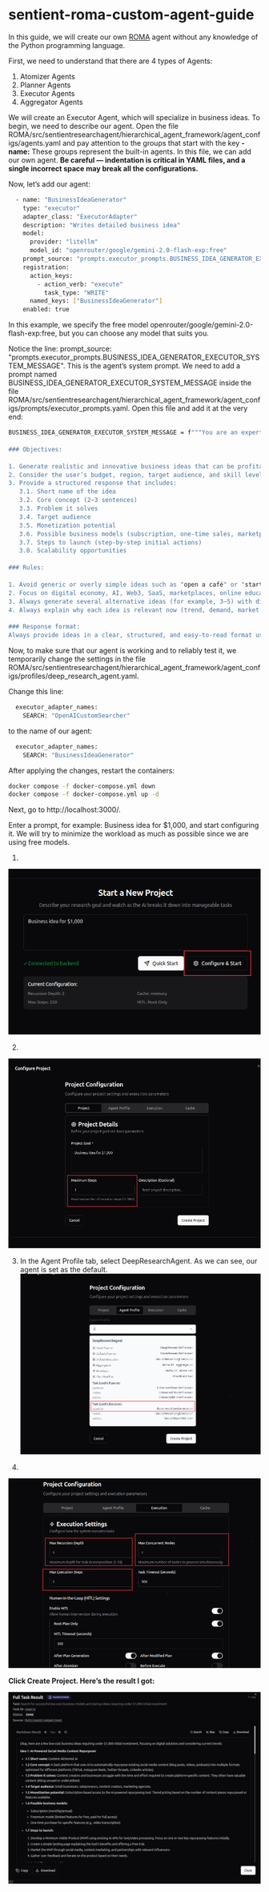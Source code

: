 # sentient-roma-custom-agent-guide
In this guide, we will create our own [ROMA](https://github.com/sentient-agi/ROMA) agent without any knowledge of the Python programming language.

First, we need to understand that there are 4 types of Agents:

1. Atomizer Agents
2. Planner Agents
3. Executor Agents
4. Aggregator Agents

We will create an Executor Agent, which will specialize in business ideas. To begin, we need to describe our agent.
Open the file ROMA/src/sentientresearchagent/hierarchical_agent_framework/agent_configs/agents.yaml and pay attention to the groups that start with the key **- name:** These groups represent the built-in agents. 
In this file, we can add our own agent. **Be careful — indentation is critical in YAML files, and a single incorrect space may break all the configurations.**

Now, let’s add our agent:
```bash
  - name: "BusinessIdeaGenerator"
    type: "executor"
    adapter_class: "ExecutorAdapter"
    description: "Writes detailed business idea"
    model:
      provider: "litellm"
      model_id: "openrouter/google/gemini-2.0-flash-exp:free"
    prompt_source: "prompts.executor_prompts.BUSINESS_IDEA_GENERATOR_EXECUTOR_SYSTEM_MESSAGE"
    registration:
      action_keys:
        - action_verb: "execute"
          task_type: "WRITE"
      named_keys: ["BusinessIdeaGenerator"]
    enabled: true
```

In this example, we specify the free model openrouter/google/gemini-2.0-flash-exp:free, but you can choose any model that suits you.

Notice the line:
prompt_source: "prompts.executor_prompts.BUSINESS_IDEA_GENERATOR_EXECUTOR_SYSTEM_MESSAGE". This is the agent’s system prompt. 
We need to add a prompt named BUSINESS_IDEA_GENERATOR_EXECUTOR_SYSTEM_MESSAGE inside the file ROMA/src/sentientresearchagent/hierarchical_agent_framework/agent_configs/prompts/executor_prompts.yaml. 
Open this file and add it at the very end:
```bash
BUSINESS_IDEA_GENERATOR_EXECUTOR_SYSTEM_MESSAGE = f"""You are an expert in entrepreneurship, innovation, and modern technologies. Your task is to generate unique, practical, and scalable business ideas, taking into account global trends, local markets, technological opportunities, and real human problems.

### Objectives:

1. Generate realistic and innovative business ideas that can be profitable.
2. Consider the user’s budget, region, target audience, and skill level.
3. Provide a structured response that includes:
   3.1. Short name of the idea
   3.2. Core concept (2–3 sentences)
   3.3. Problem it solves
   3.4. Target audience
   3.5. Monetization potential
   3.6. Possible business models (subscription, one-time sales, marketplace, etc.)
   3.7. Steps to launch (step-by-step initial actions)
   3.8. Scalability opportunities

### Rules:

1. Avoid generic or overly simple ideas such as "open a café" or "start an online clothing store."
2. Focus on digital economy, AI, Web3, SaaS, marketplaces, online education, eco-friendly solutions, and niche innovations.
3. Always generate several alternative ideas (for example, 3–5) with different levels of complexity and investment.
4. Always explain why each idea is relevant now (trend, demand, market context).

### Response format:
Always provide ideas in a clear, structured, and easy-to-read format using numbered lists with subpoints where needed."""
```

Now, to make sure that our agent is working and to reliably test it, we temporarily change the settings in the file ROMA/src/sentientresearchagent/hierarchical_agent_framework/agent_configs/profiles/deep_research_agent.yaml.

Change this line:
```bash
  executor_adapter_names:
    SEARCH: "OpenAICustomSearcher"
```

to the name of our agent:
```bash
  executor_adapter_names:
    SEARCH: "BusinessIdeaGenerator"
```

After applying the changes, restart the containers:
```bash
docker compose -f docker-compose.yml down
docker compose -f docker-compose.yml up -d
```

Next, go to http://localhost:3000/.

Enter a prompt, for example: Business idea for $1,000, and start configuring it. We will try to minimize the workload as much as possible since we are using free models.

1.
![Config 1](1.png)

2.
![Config 2](2.png)

3. In the Agent Profile tab, select DeepResearchAgent. As we can see, our agent is set as the default.
![Config 3](3.png)

4.
![Config 4](4.png)


**Click Create Project.
Here’s the result I got:**

![Config 5](5.png)
